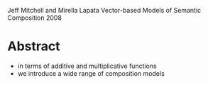 Jeff Mitchell and Mirella Lapata
Vector-based Models of Semantic Composition
2008

# Abstract

* in terms of additive and multiplicative functions
* we introduce a wide range of composition models
